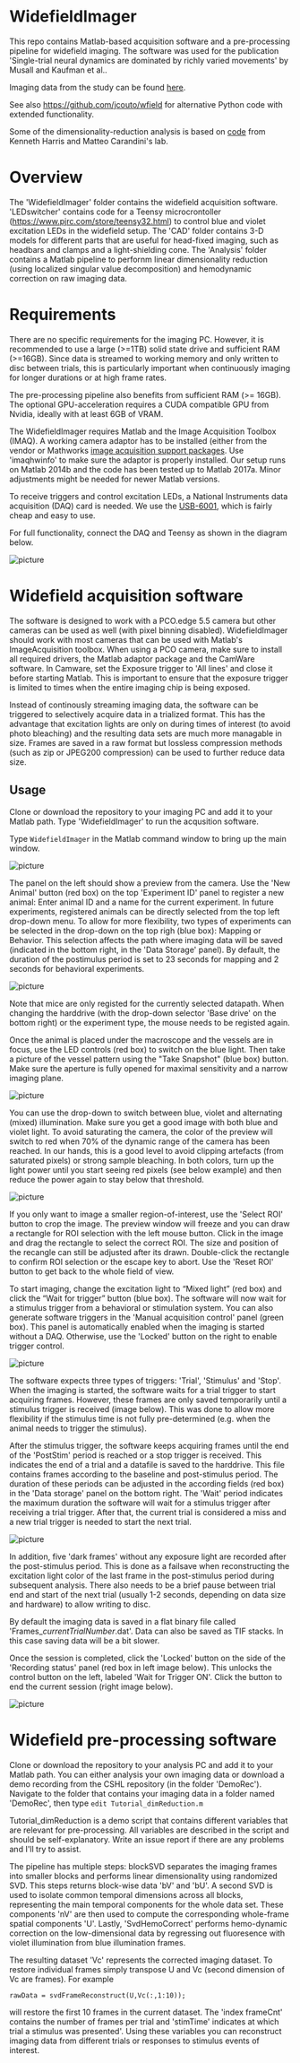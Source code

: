 # WidefieldImager
This repo contains Matlab-based acquisition software and a pre-processing pipeline for widefield imaging. 
The software was used for the publication 'Single-trial neural dynamics are dominated by richly varied movements' by Musall and Kaufman et al.. 

Imaging data from the study can be found [here](http://repository.cshl.edu/id/eprint/38599/).

See also https://github.com/jcouto/wfield for alternative Python code with extended functionality.

Some of the dimensionality-reduction analysis is based on [code](https://github.com/cortex-lab/widefield) from Kenneth Harris and Matteo Carandini's lab.

# Overview
The 'WidefieldImager' folder contains the widefield acquisition software. 'LEDswitcher' contains code for a Teensy microcrontoller (https://www.pjrc.com/store/teensy32.html) to control blue and violet excitation LEDs in the widefield setup. 
The 'CAD' folder contains 3-D models for different parts that are useful for head-fixed imaging, such as headbars and clamps and a light-shielding cone.
The 'Analysis' folder contains a Matlab pipeline to perfornm linear dimensionality reduction (using localized singular value decomposition) and hemodynamic correction on raw imaging data. 

# Requirements
There are no specific requirements for the imaging PC. However, it is recommended to use a large (>=1TB) solid state drive and sufficient RAM (>=16GB). Since data is streamed to working memory and only written to disc between trials, this is particularly important when continuously imaging for longer durations or at high frame rates.

The pre-processing pipeline also benefits from sufficient RAM (>= 16GB). The optional GPU-acceleration requires a CUDA compatible GPU from Nvidia, ideally with at least 6GB of VRAM.

The WidefieldImager requires Matlab and the Image Acquisition Toolbox (IMAQ). A working camera adaptor has to be installed (either from the vendor or Mathworks [image acquisition support packages](https://www.mathworks.com/help/imaq/image-acquisition-support-packages-for-hardware-adaptors.html). Use 'imaqhwinfo' to make sure the adaptor is properly installed. Our setup runs on Matlab 2014b and the code has been tested up to Matlab 2017a. Minor adjustments might be needed for newer Matlab versions.

To receive triggers and control excitation LEDs, a National Instruments data acquisition (DAQ) card is needed. We use the [USB-6001](https://www.ni.com/en-us/support/model.usb-6001.html), which is fairly cheap and easy to use.

For full functionality, connect the DAQ and Teensy as shown in the diagram below.

![picture](images/wiring.png)

# Widefield acquisition software
The software is designed to work with a PCO.edge 5.5 camera but other cameras can be used as well (with pixel binning disabled). WidefieldImager should work with most cameras that can be used with Matlab's ImageAcquisition toolbox.
When using a PCO camera, make sure to install all required drivers, the Matlab adaptor package and the CamWare software. In Camware, set the Exposure trigger to 'All lines' and close it before starting Matlab. This is important to ensure that the exposure trigger is limited to times when the entire imaging chip is being exposed.

Instead of continously streaming imaging data, the software can be triggered to selectively acquire data in a trialized format. This has the advantage that excitation lights are only on during times of interest (to avoid photo bleaching) and the resulting data sets are much more managable in size. Frames are saved in a raw format but lossless compression methods (such as zip or JPEG200 compression) can be used to further reduce data size.

## Usage
Clone or download the repository to your imaging PC and add it to your Matlab path. Type 'WidefieldImager' to run the acqusition software.

Type ```WidefieldImager``` in the Matlab command window to bring up the main window.

![picture](images/startup.png)

The panel on the left should show a preview from the camera. Use the 'New Animal' button (red box) on the top 'Experiment ID' panel to register a new animal: Enter animal ID and a name for the current experiment. In future experiments, registered animals can be directly selected from the top left drop-down menu. 
To allow for more flexibility, two types of experiments can be selected in the drop-down on the top righ (blue box): Mapping or Behavior. This selection affects the path where imaging data will be saved (indicated in the bottom right, in the 'Data Storage' panel). By default, the duration of the postimulus period is set to 23 seconds for mapping and 2 seconds for behavioral experiments.

![picture](images/newAnimal.png)

Note that mice are only registed for the currently selected datapath. When changing the harddrive (with the drop-down selector 'Base drive' on the bottom right) or the experiment type, the mouse needs to be registed again.

Once the animal is placed under the macroscope and the vessels are in focus, use the LED controls (red box) to switch on the blue light. Then take a picture of the vessel pattern using the "Take Snapshot" (blue box) button. Make sure the aperture is fully opened for maximal sensitivity and a narrow imaging plane. 

![picture](images/takeSnapshot.png)

You can use the drop-down to switch between blue, violet and alternating (mixed) illumination. Make sure you get a good image with both blue and violet light. To avoid saturating the camera, the color of the preview will switch to red when 70% of the dynamic range of the camera has been reached. In our hands, this is a good level to avoid clipping artefacts (from saturated pixels) or strong sample bleaching. In both colors, turn up the light power until you start seeing red pixels (see below example) and then reduce the power again to stay below that threshold.

![picture](images/adjustLight.png)

If you only want to image a smaller region-of-interest, use the 'Select ROI' button to crop the image. The preview window will freeze and you can draw a rectangle for ROI selection with the left mouse button. Click in the image and drag the rectangle to select the correct ROI. The size and position of the recangle can still be adjusted after its drawn. Double-click the rectangle to confirm ROI selection or the escape key to abort. Use the 'Reset ROI' button to get back to the whole field of view.

To start imaging, change the excitation light to “Mixed light” (red box) and click the “Wait for trigger” button (blue box). The software will now wait for a stimulus trigger from a behavioral or stimulation system. You can also generate software triggers in the 'Manual acquisition control' panel (green box). This panel is automatically enabled when the imaging is started without a DAQ. Otherwise, use the 'Locked' button on the right to enable trigger control.

![picture](images/initializeImaging.png)

The software expects three types of triggers: 'Trial', 'Stimulus' and 'Stop'. When the imaging is started, the software waits for a trial trigger to start acquiring frames. However, these frames are only saved temporarily until a stimulus trigger is received (image below). This was done to allow more flexibility if the stimulus time is not fully pre-determined (e.g. when the animal needs to trigger the stimulus).

After the stimulus trigger, the software keeps acquiring frames until the end of the 'PostStim' period is reached or a stop trigger is received. This indicates the end of a trial and a datafile is saved to the harddrive. 
This file contains frames according to the baseline and post-stimulus period. The duration of these periods can be adjusted in the according fields (red box) in the 'Data storage' panel on the bottom right. The 'Wait' period indicates the maximum duration the software will wait for a stimulus trigger after receiving a trial trigger. After that, the current trial is considered a miss and a new trial trigger is needed to start the next trial.

![picture](images/waitForStimulus.png)

In addition, five 'dark frames' without any exposure light are recorded after the post-stimulus period. This is done as a failsave when reconstructing the excitation light color of the last frame in the post-stimulus period during subsequent analysis. 
There also needs to be a brief pause between trial end and start of the next trial (usually 1-2 seconds, depending on data size and hardware) to allow writing to disc. 

By default the imaging data is saved in a flat binary file called 'Frames_*currentTrialNumber*.dat'. Data can also be saved as TIF stacks. In this case saving data will be a bit slower.

Once the session is completed, click the 'Locked' button on the side of the 'Recording status' panel (red box in left image below). This unlocks the control button on the left, labeled 'Wait for Trigger ON'. Click the button to end the current session (right image below).

![picture](images/endSession.png)

# Widefield pre-processing software
Clone or download the repository to your analysis PC and add it to your Matlab path. You can either analysis your own imaging data or download a demo recording from the CSHL repository (in the folder 'DemoRec'). Navigate to the folder that contains your imaging data in a folder named 'DemoRec', then type ```edit Tutorial_dimReduction.m```

Tutorial_dimReduction is a demo script that contains different variables that are relevant for pre-processing. All variables are described in the script and should be self-explanatory. Write an issue report if there are any problems and I'll try to assist.

The pipeline has multiple steps: blockSVD separates the imaging frames into smaller blocks and performs linear dimensionality using randomized SVD. This steps returns block-wise data 'bV' and 'bU'.
A second SVD is used to isolate common temporal dimensions across all blocks, representing the main temporal components for the whole data set. These components 'nV' are then used to compute the corresponding whole-frame spatial components 'U'.
Lastly, 'SvdHemoCorrect' performs hemo-dynamic correction on the low-dimensional data by regressing out fluoresence with violet illumination from blue illumination frames.

The resulting dataset 'Vc' represents the corrected imaging dataset. To restore individual frames simply transpose U and Vc (second dimension of Vc are frames). 
For example

```rawData = svdFrameReconstruct(U,Vc(:,1:10));```

will restore the first 10 frames in the current dataset. 
The 'index frameCnt' contains the number of frames per trial and 'stimTime' indicates at which trial a stimulus was presented'. Using these variables you can reconstruct imaging data from different trials or responses to stimulus events of interest.

